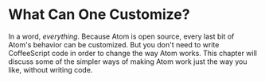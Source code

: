 # What Can One Customize?

In a word, *everything*. Because Atom is open source, every last bit of Atom's behavior can be customized. But you don't need to write CoffeeScript code in order to change the way Atom works. This chapter will discuss some of the simpler ways of making Atom work just the way you like, without writing code.
